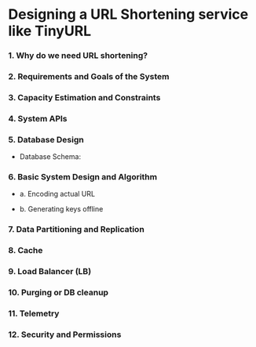 # **Designing a URL Shortening service like TinyURL**

### 1. Why do we need URL shortening?

### 2. Requirements and Goals of the System

### 3. Capacity Estimation and Constraints

### 4. System APIs

### 5. Database Design

 -  Database Schema:

### 6. Basic System Design and Algorithm

 -  a. Encoding actual URL

 -  b. Generating keys offline

### 7. Data Partitioning and Replication

### 8. Cache

### 9. Load Balancer (LB)

### 10. Purging or DB cleanup

### 11. Telemetry

### 12. Security and Permissions
